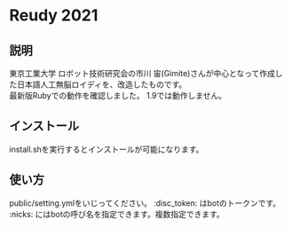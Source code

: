 # Reudy 2021

## 説明

東京工業大学 ロボット技術研究会の市川 宙(Gimite)さんが中心となって作成した日本語人工無脳ロイディを、改造したものです。  
最新版Rubyでの動作を確認しました。
1.9では動作しません。

## インストール
install.shを実行するとインストールが可能になります。

## 使い方

public/setting.ymlをいじってください。
:disc_token: はbotのトークンです。
:nicks: にはbotの呼び名を指定できます。複数指定できます。
